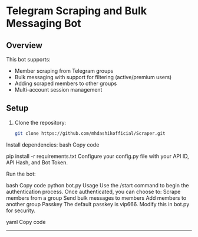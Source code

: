 # Telegram Scraping and Bulk Messaging Bot

## Overview

This bot supports:
- Member scraping from Telegram groups
- Bulk messaging with support for filtering (active/premium users)
- Adding scraped members to other groups
- Multi-account session management

## Setup

1. Clone the repository:
   ```bash
   git clone https://github.com/mhdashikofficial/Scraper.git
Install dependencies:
bash
Copy code


pip install -r requirements.txt
Configure your config.py file with your API ID, API Hash, and Bot Token.

Run the bot:

bash
Copy code
python bot.py
Usage
Use the /start command to begin the authentication process.
Once authenticated, you can choose to:
Scrape members from a group
Send bulk messages to members
Add members to another group
Passkey
The default passkey is vip666. Modify this in bot.py for security.

yaml
Copy code

---










